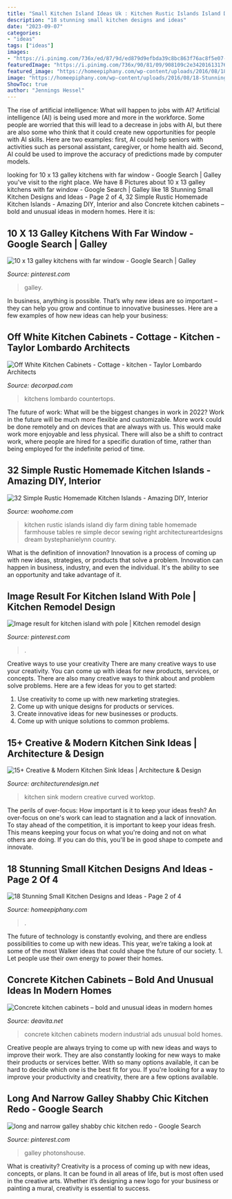 ```yaml
---
title: "Small Kitchen Island Ideas Uk : Kitchen Rustic Islands Island Diy Farm Dining Table Homemade Farmhouse Tables Re Simple Decor Sewing Right Architectureartdesigns Dream Bystephanielynn Country"
description: "18 stunning small kitchen designs and ideas"
date: "2023-09-07"
categories:
- "ideas"
tags: ["ideas"]
images:
- "https://i.pinimg.com/736x/ed/87/9d/ed879d9efbda39c8bc863f76ac8f5e07--galley-kitchen-design-galley-kitchens.jpg"
featuredImage: "https://i.pinimg.com/736x/90/81/09/908109c2e342016131764bf8cd5d74d8.jpg"
featured_image: "https://homeepiphany.com/wp-content/uploads/2016/08/18-Stunning-Small-Kitchen-Designs-and-Ideas-8.jpg"
image: "https://homeepiphany.com/wp-content/uploads/2016/08/18-Stunning-Small-Kitchen-Designs-and-Ideas-8.jpg"
ShowToc: true
author: "Jennings Hessel"
---
```



The rise of artificial intelligence: What will happen to jobs with AI?
Artificial intelligence (AI) is being used more and more in the workforce. Some people are worried that this will lead to a decrease in jobs with AI, but there are also some who think that it could create new opportunities for people with AI skills. Here are two examples: first, AI could help seniors with activities such as personal assistant, caregiver, or home health aid. Second, AI could be used to improve the accuracy of predictions made by computer models.

	

		
looking for 10 x 13 galley kitchens with far window - Google Search | Galley you've visit to the right place. We have 8 Pictures about 10 x 13 galley kitchens with far window - Google Search | Galley like 18 Stunning Small Kitchen Designs and Ideas - Page 2 of 4, 32 Simple Rustic Homemade Kitchen Islands - Amazing DIY, Interior and also Concrete kitchen cabinets – bold and unusual ideas in modern homes. Here it is:
		
    
## 10 X 13 Galley Kitchens With Far Window - Google Search | Galley

<img loading=lazy src="https://i.pinimg.com/736x/90/81/09/908109c2e342016131764bf8cd5d74d8.jpg" onerror="this.onerror=null;this.src='https://tse3.mm.bing.net/th?id=OIP.KVwGy4f1lEQqbSQ4OmIL5wHaLH&amp;pid=15.1';" alt="10 x 13 galley kitchens with far window - Google Search | Galley">

_Source: pinterest.com_

>galley. 

	

In business, anything is possible. That’s why new ideas are so important – they can help you grow and continue to innovative businesses. Here are a few examples of how new ideas can help your business: 

    
## Off White Kitchen Cabinets - Cottage - Kitchen - Taylor Lombardo Architects

<img loading=lazy src="https://cdn.decorpad.com/photos/2013/01/02/d96c428a9d6f.jpg" onerror="this.onerror=null;this.src='https://tse3.mm.bing.net/th?id=OIP.IaMAZuSqKshXob_RUIyTbgHaJ4&amp;pid=15.1';" alt="Off White Kitchen Cabinets - Cottage - kitchen - Taylor Lombardo Architects">

_Source: decorpad.com_

>kitchens lombardo countertops. 

	

The future of work: What will be the biggest changes in work in 2022?
Work in the future will be much more flexible and customizable. More work could be done remotely and on devices that are always with us. This would make work more enjoyable and less physical. There will also be a shift to contract work, where people are hired for a specific duration of time, rather than being employed for the indefinite period of time.

    
## 32 Simple Rustic Homemade Kitchen Islands - Amazing DIY, Interior

<img loading=lazy src="http://www.woohome.com/wp-content/uploads/2014/04/Rustic-Homemade-Kitchen-Islands-30.jpg" onerror="this.onerror=null;this.src='https://tse2.mm.bing.net/th?id=OIP.nGV5WsP3C_HMO2twqB_BTAHaJ3&amp;pid=15.1';" alt="32 Simple Rustic Homemade Kitchen Islands - Amazing DIY, Interior">

_Source: woohome.com_

>kitchen rustic islands island diy farm dining table homemade farmhouse tables re simple decor sewing right architectureartdesigns dream bystephanielynn country. 

	

What is the definition of innovation?
Innovation is a process of coming up with new ideas, strategies, or products that solve a problem. Innovation can happen in business, industry, and even the individual. It's the ability to see an opportunity and take advantage of it.

    
## Image Result For Kitchen Island With Pole | Kitchen Remodel Design

<img loading=lazy src="https://i.pinimg.com/736x/ed/24/86/ed24860132a73a2465772279edf0763c.jpg" onerror="this.onerror=null;this.src='https://tse1.mm.bing.net/th?id=OIP.gLqZnhO6gwiWzdZMPsP9GgHaE0&amp;pid=15.1';" alt="Image result for kitchen island with pole | Kitchen remodel design">

_Source: pinterest.com_

>. 

	

Creative ways to use your creativity
There are many creative ways to use your creativity. You can come up with ideas for new products, services, or concepts. There are also many creative ways to think about and problem solve problems. Here are a few ideas for you to get started:
1) Use creativity to come up with new marketing strategies.
2) Come up with unique designs for products or services.
3) Create innovative ideas for new businesses or products.
4) Come up with unique solutions to common problems.

    
## 15+ Creative &amp; Modern Kitchen Sink Ideas | Architecture &amp; Design

<img loading=lazy src="https://cdn.architecturendesign.net/wp-content/uploads/2015/08/AD-Creative-Modern-Kitchen-Sink-Ideas-13.jpg" onerror="this.onerror=null;this.src='https://tse3.mm.bing.net/th?id=OIP.TeNRZ36g-lYVAwcp_E54awHaFj&amp;pid=15.1';" alt="15+ Creative &amp; Modern Kitchen Sink Ideas | Architecture &amp; Design">

_Source: architecturendesign.net_

>kitchen sink modern creative curved worktop. 

	

The perils of over-focus: How important is it to keep your ideas fresh?
An over-focus on one's work can lead to stagnation and a lack of innovation. To stay ahead of the competition, it is important to keep your ideas fresh. This means keeping your focus on what you're doing and not on what others are doing. If you can do this, you'll be in good shape to compete and innovate.

    
## 18 Stunning Small Kitchen Designs And Ideas - Page 2 Of 4

<img loading=lazy src="https://homeepiphany.com/wp-content/uploads/2016/08/18-Stunning-Small-Kitchen-Designs-and-Ideas-8.jpg" onerror="this.onerror=null;this.src='https://tse2.mm.bing.net/th?id=OIP.8CjXXtzcC9YC48dElKJz4wHaJ4&amp;pid=15.1';" alt="18 Stunning Small Kitchen Designs and Ideas - Page 2 of 4">

_Source: homeepiphany.com_

>. 

	

The future of technology is constantly evolving, and there are endless possibilities to come up with new ideas. This year, we’re taking a look at some of the most Walker ideas that could shape the future of our society. 1. Let people use their own energy to power their homes.

    
## Concrete Kitchen Cabinets – Bold And Unusual Ideas In Modern Homes

<img loading=lazy src="https://deavita.net/wp-content/uploads/2018/08/creative-kitchen-ideas-concrete-cabinets-industrial-style-design.jpg" onerror="this.onerror=null;this.src='https://tse4.mm.bing.net/th?id=OIP.Ar7VlhG5-i_nGVs0uVnEIQHaLH&amp;pid=15.1';" alt="Concrete kitchen cabinets – bold and unusual ideas in modern homes">

_Source: deavita.net_

>concrete kitchen cabinets modern industrial ads unusual bold homes. 

	

Creative people are always trying to come up with new ideas and ways to improve their work. They are also constantly looking for new ways to make their products or services better. With so many options available, it can be hard to decide which one is the best fit for you. If you're looking for a way to improve your productivity and creativity, there are a few options available.

    
## Long And Narrow Galley Shabby Chic Kitchen Redo - Google Search

<img loading=lazy src="https://i.pinimg.com/736x/ed/87/9d/ed879d9efbda39c8bc863f76ac8f5e07--galley-kitchen-design-galley-kitchens.jpg" onerror="this.onerror=null;this.src='https://tse4.mm.bing.net/th?id=OIP.Zy1KVoF2Y_SbcrIXOkPgfgHaLH&amp;pid=15.1';" alt="long and narrow galley shabby chic kitchen redo - Google Search">

_Source: pinterest.com_

>galley photonshouse. 

	

What is creativity?
Creativity is a process of coming up with new ideas, concepts, or plans. It can be found in all areas of life, but is most often used in the creative arts. Whether it’s designing a new logo for your business or painting a mural, creativity is essential to success.

